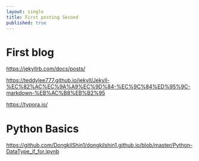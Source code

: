 ```yaml
---
layout: single
title: First posting Second
published: true
---
```


# First blog



https://jekyllrb.com/docs/posts/

https://teddylee777.github.io/jekyll/Jekyll-%EC%82%AC%EC%9A%A9%EC%9D%84-%EC%9C%84%ED%95%9C-markdown-%EB%AC%B8%EB%B2%95

https://typora.io/

# Python Basics

https://github.com/DongkilShin1/dongkilshin1.github.io/blob/master/Python-DataType_if_for.ipynb

